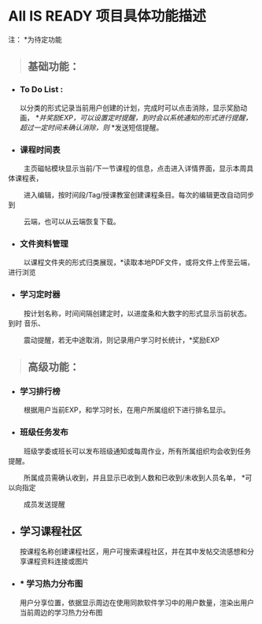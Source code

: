 # All IS READY 项目具体功能描述

注： *为待定功能

> ## 基础功能：

- ### To Do List :
  
  以分类的形式记录当前用户创建的计划，完成时可以点击消除，显示奖励动画， **并奖励EXP，可以设置定时提醒，到时会以系统通知的形式进行提醒，超过一定时间未确认消除，则*  *发送短信提醒。

- ### 课程时间表 <mark>

        主页磁帖模块显示当前/下一节课程的信息，点击进入详情界面，显示本周具体课程表，

        进入编辑，按时间段/Tag/授课教室创建课程条目。每次的编辑更改自动同步到

        云端，也可以从云端恢复下载。

- ### 文件资料管理

        以课程文件夹的形式归类展现，*读取本地PDF文件，或将文件上传至云端，进行浏览

- ### 学习定时器

        按计划名称，时间间隔创建定时，以进度条和大数字的形式显示当前状态。到时 音乐、

        震动提醒，若无中途取消，则记录用户学习时长统计，*奖励EXP

> ## 高级功能：

- ### 学习排行榜

        根据用户当前EXP，和学习时长，在用户所属组织下进行排名显示。

- ### 班级任务发布

        班级学委或班长可以发布班级通知或每周作业，所有所属组织均会收到任务提醒。

        所属成员需确认收到，并且显示已收到人数和已收到/未收到人员名单， *可以向指定

        成员发送提醒        

- ## 学习课程社区
  
  按课程名称创建课程社区，用户可搜索课程社区，并在其中发帖交流感想和分享课程资料连接或图片

- ### * 学习热力分布图
  
  用户分享位置，依据显示周边在使用同款软件学习中的用户数量，渲染出用户当前周边的学习热力分布图

